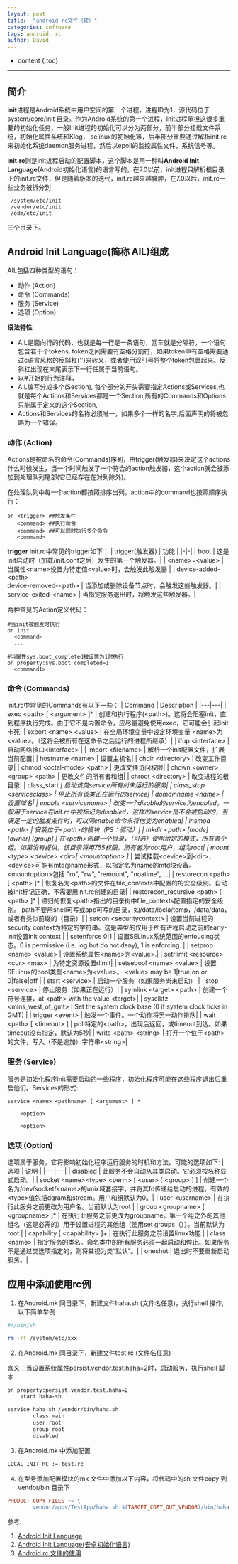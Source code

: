 ```yaml
---
layout: post
title:  "android rc文件（转）"
categories: software
tags: android, rc
author: David
---
```


* content
{:toc}

---
## 简介

**init**进程是Android系统中用户空间的第一个进程，进程ID为1，源代码位于system/core/init 目录。作为Android系统的第一个进程，Init进程承担这很多重要的初始化任务，一般Init进程的初始化可以分为两部分，前半部分挂载文件系统，初始化属性系统和Klog， selinux的初始化等，后半部分重要通过解析init.rc来初始化系统daemon服务进程，然后以epoll的监控属性文件，系统信号等。

**init.rc**则是init进程启动的配置脚本，这个脚本是用一种叫**Android Init Language**(Android初始化语言)的语言写的。在7.0以前，init进程只解析根目录下的init.rc文件，但是随着版本的迭代，init.rc越来越臃肿，在7.0以后，init.rc一些业务被拆分到
```
 /system/etc/init
 /vendor/etc/init
 /odm/etc/init
 ```
 三个目录下。

## Android Init Language(简称 AIL)组成
AIL包括四种类型的语句：

* 动作 (Action)
* 命令 (Commands)
* 服务 (Service)
* 选项 (Option)

**语法特性**

* AIL是面向行的代码，也就是每一行是一条语句，回车就是分隔符，一个语句包含若干个tokens, token之间需要有空格分割符，如果token中有空格需要通过c语言风格的反斜杠('\')来转义，或者使用双引号将整个token包裹起来。反斜杠出现在末尾表示下一行任属于当前语句。
* 以#开始的行为注释，
* AIL编写分成多个(Section), 每个部分的开头需要指定Actions或Services,也就是每个Actions和Services都是一个Section,所有的Commands和Options只能属于定义的这个Section,
* Actions和Services的名称必须唯一，如果多个一样的名字,后面声明的将被忽略为一个错误。

### 动作 (Action)
Actions是被命名的命令(Commands)序列，由trigger(触发器)来决定这个actions什么时候发生，当一个时间触发了一个符合的action触发器，这个action就会被添加到处理队列尾部(它已经存在在对列除外)。

在处理队列中每一个action都按照排序出列，action中的command也按照顺序执行：

```
on <trigger> ##触发条件
​   <command> ##执行命令
   <command> ##可以同时执行多个命令
   <command>
```
**trigger**
init.rc中常见的trigger如下：
| trigger(触发器) |	功能 |
|-|-|
| boot |	这是init启动时（加载/init.conf之后）发生的第一个触发器。|
| \<name>=\<value>	| 当属性\<name>设置为特定值\<value>时，会触发此触发器 |
| device-added-\<path> <br> device-removed-\<path> |	当添加或删除设备节点时，会触发这些触发器。|
| service-exited-\<name> |	当指定服务退出时，将触发这些触发器。|

两种常见的Action定义代码：
```
#当init被触发时执行
on init
  <command>
  ...

#当属性sys.boot_completed被设置为1时执行
on property:sys.boot_completed=1
  <command1>
```



### 命令 (Commands)
init.rc中常见的Commands有以下一些：
| Command | Description |
|---|---|
| exec \<path> [ \<argument> ]* | 创建和执行程序(\<path>)。这将会阻塞init，直到程序执行完成。由于它不是内置命令，应尽量避免使用exec，它可能会引起init卡死|
| export \<name> \<value> | 在全局环境变量中设定环境变量 \<name>为\<value>。（这将会被所有在这命令之后运行的进程所继承）|
| ifup \<interface> | 启动网络接口\<interface> |
| import \<filename> | 解析一个init配置文件，扩展当前配置|
| hostname \<name> | 设置主机名|
| chdir \<directory> | 改变工作目录|
| chmod \<octal-mode> \<path> | 更改文件访问权限|
| chown \<owner> \<group> \<path> | 更改文件的所有者和组|
| chroot \<directory> | 改变进程的根目录|
| class_start *<serviceclass> | 启动该类service所有尚未运行的服务|
| class_stop \<serviceclass> | 停止所有该类正在运行的service|
| domainname \<name> | 设置域名|
| enable \<servicename> | 改变一个disable的service为enabled。一般用于service在init.rc中被标记为disabled，这样的service是不会被启动的，当满足一定的触发条件时，可以同enable命令来将他变为enabled|
| insmod \<path> | 安装位于\<path>的模块（PS：驱动）|
| mkdir \<path> [mode] [owner] [group] | 在\<path>创建一个目录，（可选）使用给定的模式，所有者个组。如果没有提供，该目录将用755权限，所有者为root用户，组为root|
| mount \<type> \<device> \<dir>[ \<mountoption> ]* | 尝试挂载\<device>到\<dir>，\<device>可能有mtd@name形式，以指定名为name的mtd块设备。 \<mountoption>包括 "ro", "rw", "remount", "noatime", ...|
| restorecon \<path> [ \<path> ]* | 恢复名为\<path>的文件在file_contexts中配置的的安全级别。自动被init标记正确，不需要用init.rc创建的目录|
| restorecon_recursive \<path> [ \<path> ]* | 递归的恢复\<path>指出的目录树中file_contexts配置指定的安全级别。 path不要用shell可写或app可写的目录，如/data/locla/temp，/data/data，或者有类似前缀的（目录）|
| setcon \<securitycontext> | 设置当前进程的security context为特定的字符串。这是典型的仅用于所有进程启动之前的early-init设置init context |
| setenforce 0\|1 | 设置SELinux系统范围的enfoucing状态。0 is permissive (i.e. log but do not deny), 1 is enforcing. |
| setprop \<name> \<value> | 设置系统属性\<name>为\<value>.|
| setrlimit \<resource> \<cur> \<max> | 为特定资源设置rlimit|
| setsebool \<name> \<value> | 设置SELinux的bool类型\<name>为\<value>。 \<value> may be 1\|true\|on or 0\|false\|off  |
| start \<service> | 启动一个服务（如果服务尚未启动） |
| stop \<service> | 停止服务（如果正在运行）|
| symlink \<target> \<path> | 创建一个符号连接，at \<path> with the value \<target>|
| sysclktz \<mins_west_of_gmt> | Set the system clock base (0 if system clock ticks in GMT) |
| trigger \<event> | 触发一个事件。一个动作将另一动作排队|
| wait \<path> [ \<timeout> ] | poll特定的\<path>，出现后返回，或timeout到达。如果timeout没有指定，默认为5秒|
| write \<path> \<string> | 打开一个位于\<path>的文件，写入（不是追加）字符串\<string>|

### 服务 (Service)
服务是初始化程序init需要启动的一些程序，初始化程序可能在这些程序退出后重启他们。Services的形式:
```
service <name> <pathname> [ <argument> ] *

    <option>

    <option>
```

### 选项 (Option)
选项属于服务，它将影响初始化程序运行服务的时机和方法。可能的选项如下:
| 选项 | 说明 |
|---|---|
| disabled |	此服务不会自动从其类启动。它必须按名称显式启动。|
| socket \<name>\<type> \<perm> [ \<user> [ \<group> ] ] |	创建一个名为/dev/socket/\<name>的unix域套接字，并将其fd传递给启动的进程。有效的\<type>值包括dgram和stream。用户和组默认为0。|
| user \<username> |	在执行此服务之前更改为用户名。当前默认为root |
| group \<groupname> [ \<groupname> ]* |	在执行此服务之前更改为groupname。第一个组之外的其他组名（这是必需的）用于设置进程的其他组（使用set groups（））。当前默认为root |
| capability [ \<capability> ]+	| 在执行此服务之前设置linux功能 |
| class \<name> |	指定服务的类名。命名类中的所有服务必须一起启动和停止。如果服务不是通过类选项指定的，则将其视为类“默认”。|
| oneshot |	退出时不要重新启动服务。|


## 应用中添加使用rc例
1. 在Android.mk 同目录下，新建文件haha.sh (文件名任意)，执行shell 操作, 以下简单举例

```bash
#!/bin/sh

rm -rf /system/etc/xxx
```

2. 在Android.mk 同目录下，新建文件test.rc (文件名任意)

含义：当设置系统属性persist.vendor.test.haha=2时，启动服务，执行shell 脚本

```bash
on property:persist.vendor.test.haha=2
	start haha-sh

service haha-sh /vendor/bin/haha.sh
        class main
        user root
        group root
        disabled
```

3. 在Android.mk 中添加配置

```bash
LOCAL_INIT_RC := test.rc
```

4. 在型号添加配置模块的mk 文件中添加以下内容，将代码中的sh 文件copy 到vendor/bin 目录下

```makefile
PRODUCT_COPY_FILES += \
        vendor/apps/TestApp/haha.sh:$(TARGET_COPY_OUT_VENDOR)/bin/haha.sh \
```


参考:
1. [Android Init Language](https://wladimir-tm4pda.github.io/porting/bring_up.html#:~:text=The%20Android%20Init%20Language%20consists%20of%20four%20broad,1%20Actionn%202%20Commands%203%20Services%204%20Options)
2. [Android Init Language(安卓初始化语言)](https://www.jianshu.com/p/8a919ce5e892)
3. [Android rc 文件的使用](https://blog.csdn.net/yinhunzw/article/details/111661135)